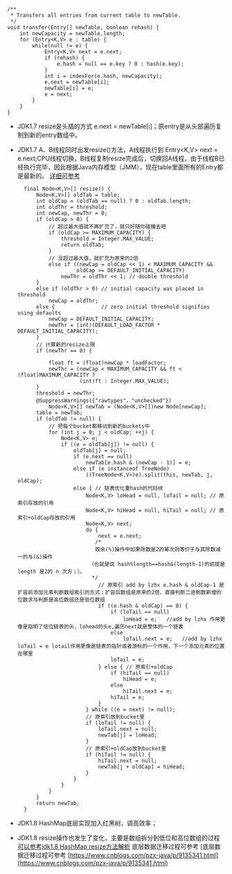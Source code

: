 
    /**
     * Transfers all entries from current table to newTable.
     */
    void transfer(Entry[] newTable, boolean rehash) {
        int newCapacity = newTable.length;
        for (Entry<K,V> e : table) {
            while(null != e) {
                Entry<K,V> next = e.next;
                if (rehash) {
                    e.hash = null == e.key ? 0 : hash(e.key);
                }
                int i = indexFor(e.hash, newCapacity);
                e.next = newTable[i];
                newTable[i] = e;
                e = next;
            }
        }
    }
    
- JDK1.7 resize是头插的方式 e.next = newTable[i]；原entry是从头部遍历复制到新的entry数组中。
- JDK1.7 A、B线程同时出发resize()方法，A线程执行到 Entry<K,V> next = e.next;CPU线程切换，B线程复制resize完成后，切换回A线程，由于线程B已经执行完毕，因此根据Java内存模型（JMM），现在table里面所有的Entry都是最新的。
 [详细可参考](http://www.importnew.com/25070.html)


        final Node<K,V>[] resize() {
            Node<K,V>[] oldTab = table;
            int oldCap = (oldTab == null) ? 0 : oldTab.length;
            int oldThr = threshold;
            int newCap, newThr = 0;
            if (oldCap > 0) {
                // 超过最大值就不再扩充了，就只好随你碰撞去吧
                if (oldCap >= MAXIMUM_CAPACITY) {
                    threshold = Integer.MAX_VALUE;
                    return oldTab;
                }
                // 没超过最大值，就扩充为原来的2倍
                else if ((newCap = oldCap << 1) < MAXIMUM_CAPACITY &&
                         oldCap >= DEFAULT_INITIAL_CAPACITY)
                    newThr = oldThr << 1; // double threshold
            }
            else if (oldThr > 0) // initial capacity was placed in threshold
                newCap = oldThr;
            else {               // zero initial threshold signifies using defaults
                newCap = DEFAULT_INITIAL_CAPACITY;
                newThr = (int)(DEFAULT_LOAD_FACTOR * DEFAULT_INITIAL_CAPACITY);
            }
            // 计算新的resize上限
            if (newThr == 0) {
        
                float ft = (float)newCap * loadFactor;
                newThr = (newCap < MAXIMUM_CAPACITY && ft < (float)MAXIMUM_CAPACITY ?
                          (int)ft : Integer.MAX_VALUE);
            }
            threshold = newThr;
            @SuppressWarnings({"rawtypes"，"unchecked"})
                Node<K,V>[] newTab = (Node<K,V>[])new Node[newCap];
            table = newTab;
            if (oldTab != null) {
                // 把每个bucket都移动到新的buckets中
                for (int j = 0; j < oldCap; ++j) {
                    Node<K,V> e;
                    if ((e = oldTab[j]) != null) {
                        oldTab[j] = null;
                        if (e.next == null)
                            newTab[e.hash & (newCap - 1)] = e;
                        else if (e instanceof TreeNode)
                            ((TreeNode<K,V>)e).split(this, newTab, j, oldCap);
                        else { // 链表优化重hash的代码块
                            Node<K,V> loHead = null, loTail = null; // 原索引存放的引用
                            Node<K,V> hiHead = null, hiTail = null; // 原索引+oldCap存放的引用
                            Node<K,V> next;
                            do {
                                next = e.next;
                               /*
                               取余(%)操作中如果除数是2的幂次则等价于与其除数减一的与(&)操作
                             （也就是说 hash%length==hash&(length-1)的前提是 length 是2的 n 次方；）。
                              */
                                // 原索引 add by lzhx e.hash & oldCap-1 是扩容前添加元素判断数组索引的方式；扩容后数组是原来的2倍，直接判断二进制数新增的位数求与判断是高位数组还是低位数组
                                if ((e.hash & oldCap) == 0) {
                                    if (loTail == null)
                                        loHead = e;   //add by lzhx 作用更像是指明了低位链表的头，lohead的头e,遍历next就是整体的一个链表
                                    else
                                        loTail.next = e;   //add by lzhx loTail = e lotail作用更像是链表的指针或者游标的一个作用，下一个添加元素的位置在哪里
                                    loTail = e; 
                                } else { // 原索引+oldCap
                                    if (hiTail == null)
                                        hiHead = e;
                                    else
                                        hiTail.next = e;
                                    hiTail = e;
                                }
                            } while ((e = next) != null);
                            // 原索引放到bucket里
                            if (loTail != null) {
                                loTail.next = null;
                                newTab[j] = loHead;
                            }
                            // 原索引+oldCap放到bucket里
                            if (hiTail != null) {
                                hiTail.next = null;
                                newTab[j + oldCap] = hiHead;
                            }
                        }
                    }
                }
            }
            return newTab;
        }
        
        
- JDK1.8 HashMap底层实现加入红黑树，调高效率；
- JDK1.8 resize操作也发生了变化，主要是数组拆分到低位和高位数组的过程[可以参考jdk1.8 HashMap resize方法解析](https://www.jianshu.com/p/bdfe7ddd8f81)
底层数据迁移过程可参考 [底层数据迁移过程可参考 [https://www.cnblogs.com/pzx-java/p/9135341.html](https://www.cnblogs.com/pzx-java/p/9135341.html)